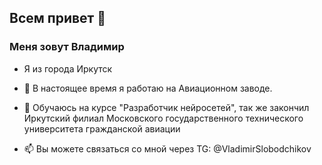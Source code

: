 ## Всем привет 👋


### Меня зовут Владимир
- Я из города Иркутск

- 🔭 В настоящее время я работаю на Авиационном заводе.
- 🌱 Обучаюсь на курсе "Разработчик нейросетей", так же закончил Иркутский филиал Московского государственного технического университета гражданской авиации
- 📫 Вы можете связаться со мной через TG: @VladimirSlobodchikov

